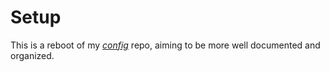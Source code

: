 # Setup

This is a reboot of my [_config_](https://github.com/lambdan/config) repo, aiming to be more well documented and organized.